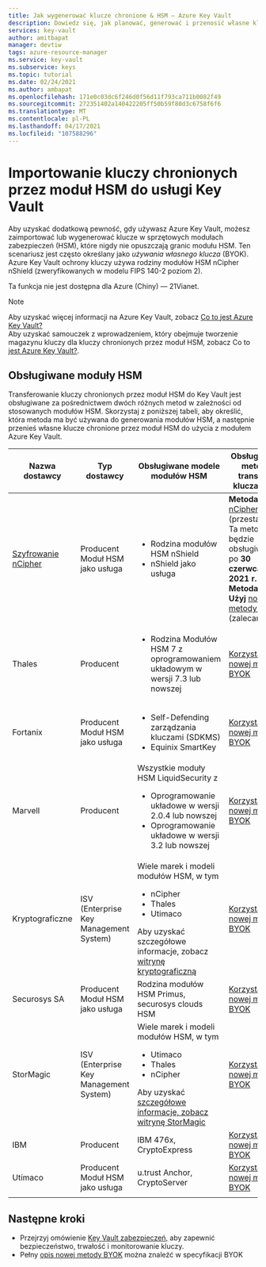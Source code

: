 ```yaml
---
title: Jak wygenerować klucze chronione & HSM — Azure Key Vault
description: Dowiedz się, jak planować, generować i przenosić własne klucze chronione przez moduł HSM do użycia z Azure Key Vault. Znana także jako BYOK lub bring your own key.
services: key-vault
author: amitbapat
manager: devtiw
tags: azure-resource-manager
ms.service: key-vault
ms.subservice: keys
ms.topic: tutorial
ms.date: 02/24/2021
ms.author: ambapat
ms.openlocfilehash: 171e0c03dc6f246d0f56d11f793ca711b0082f49
ms.sourcegitcommit: 272351402a140422205ff50b59f80d3c6758f6f6
ms.translationtype: MT
ms.contentlocale: pl-PL
ms.lasthandoff: 04/17/2021
ms.locfileid: "107588296"
---
```

# <a name="import-hsm-protected-keys-to-key-vault"></a>Importowanie kluczy chronionych przez moduł HSM do usługi Key Vault

Aby uzyskać dodatkową pewność, gdy używasz Azure Key Vault, możesz zaimportować lub wygenerować klucze w sprzętowych modułach zabezpieczeń (HSM), które nigdy nie opuszczają granic modułu HSM. Ten scenariusz jest często określany jako *używania własnego klucza* (BYOK). Azure Key Vault ochrony kluczy używa rodziny modułów HSM nCipher nShield (zweryfikowanych w modelu FIPS 140-2 poziom 2).

Ta funkcja nie jest dostępna dla Azure (Chiny) — 21Vianet.

> [!NOTE]
> Aby uzyskać więcej informacji na Azure Key Vault, zobacz [Co to jest Azure Key Vault?](../general/overview.md)  
> Aby uzyskać samouczek z wprowadzeniem, który obejmuje tworzenie magazynu kluczy dla kluczy chronionych przez moduł HSM, zobacz Co to [jest Azure Key Vault?](../general/overview.md).

## <a name="supported-hsms"></a>Obsługiwane moduły HSM

Transferowanie kluczy chronionych przez moduł HSM do Key Vault jest obsługiwane za pośrednictwem dwóch różnych metod w zależności od stosowanych modułów HSM. Skorzystaj z poniższej tabeli, aby określić, która metoda ma być używana do generowania modułów HSM, a następnie przenieś własne klucze chronione przez moduł HSM do użycia z modułem Azure Key Vault. 

|Nazwa dostawcy|Typ dostawcy|Obsługiwane modele modułów HSM|Obsługiwana metoda transferu klucza HSM|
|---|---|---|---|
|[Szyfrowanie nCipher](https://www.ncipher.com/products/key-management/cloud-microsoft-azure)|Producent<br/>Moduł HSM jako usługa|<ul><li>Rodzina modułów HSM nShield</li><li>nShield jako usługa</ul>|**Metoda 1:** [nCipher BYOK](hsm-protected-keys-ncipher.md) (przestarzałe). Ta metoda nie będzie obsługiwana po <strong>30 czerwca 2021 r.</strong><br/>**Metoda 2. Użyj** [nowej metody BYOK](hsm-protected-keys-byok.md) (zalecane)|
|Thales|Producent|<ul><li>Rodzina Modułów HSM 7 z oprogramowaniem układowym w wersji 7.3 lub nowszej</li></ul>| [Korzystanie z nowej metody BYOK](hsm-protected-keys-byok.md)|
|Fortanix|Producent<br/>Moduł HSM jako usługa|<ul><li>Self-Defending zarządzania kluczami (SDKMS)</li><li>Equinix SmartKey</li></ul>|[Korzystanie z nowej metody BYOK](hsm-protected-keys-byok.md)|
|Marvell|Producent|Wszystkie moduły HSM LiquidSecurity z<ul><li>Oprogramowanie układowe w wersji 2.0.4 lub nowszej</li><li>Oprogramowanie układowe w wersji 3.2 lub nowszej</li></ul>|[Korzystanie z nowej metody BYOK](hsm-protected-keys-byok.md)|
|Kryptograficzne|ISV (Enterprise Key Management System)|Wiele marek i modeli modułów HSM, w tym<ul><li>nCipher</li><li>Thales</li><li>Utimaco</li></ul>Aby uzyskać szczegółowe informacje, zobacz [witrynę kryptograficzną](https://www.cryptomathic.com/azurebyok)|[Korzystanie z nowej metody BYOK](hsm-protected-keys-byok.md)|
|Securosys SA|Producent<br/>Moduł HSM jako usługa|Rodzina modułów HSM Primus, securosys clouds HSM|[Korzystanie z nowej metody BYOK](hsm-protected-keys-byok.md)|
|StorMagic|ISV (Enterprise Key Management System)|Wiele marek i modeli modułów HSM, w tym<ul><li>Utimaco</li><li>Thales</li><li>nCipher</li></ul>Aby uzyskać [szczegółowe informacje, zobacz witrynę StorMagic](https://stormagic.com/doc/svkms/Content/Integrations/Azure_KeyVault_BYOK.htm)|[Korzystanie z nowej metody BYOK](hsm-protected-keys-byok.md)|
|IBM|Producent|IBM 476x, CryptoExpress|[Korzystanie z nowej metody BYOK](hsm-protected-keys-byok.md)|
|Utimaco|Producent<br/>Moduł HSM jako usługa|u.trust Anchor, CryptoServer|[Korzystanie z nowej metody BYOK](hsm-protected-keys-byok.md)|
|||||

## <a name="next-steps"></a>Następne kroki

* Przejrzyj omówienie [Key Vault zabezpieczeń,](../general/security-overview.md) aby zapewnić bezpieczeństwo, trwałość i monitorowanie kluczy.
* Pełny [opis nowej metody BYOK](./byok-specification.md) można znaleźć w specyfikacji BYOK